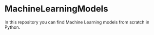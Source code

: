 # MachineLearningModels

In this repository you can find Machine Learning models from scratch in Python.
